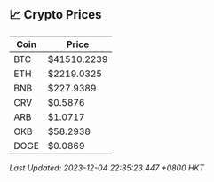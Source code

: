 ## 📈 Crypto Prices

| Coin | Price |
| ---- | ----- |
| BTC | $41510.2239 |
| ETH | $2219.0325 |
| BNB | $227.9389 |
| CRV | $0.5876 |
| ARB | $1.0717 |
| OKB | $58.2938 |
| DOGE | $0.0869 |

_Last Updated: 2023-12-04 22:35:23.447 +0800 HKT_